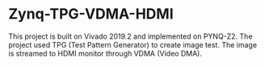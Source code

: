 # Zynq-TPG-VDMA-HDMI
This project is built on Vivado 2019.2 and implemented on PYNQ-Z2. The project used TPG (Test Pattern Generator) to create image test. The image is streamed to HDMI monitor through VDMA (Video DMA).
